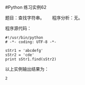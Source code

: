 #Python 练习实例62


题目：查找字符串。　　
程序分析：无。


程序源代码：

```
#!/usr/bin/python
# -*- coding: UTF-8 -*-

sStr1 = 'abcdefg'
sStr2 = 'cde'
print sStr1.find(sStr2)
```

以上实例输出结果为：

```
2
```